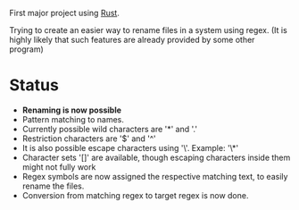 First major project using [Rust](https://www.rust-lang.org/en-US/index.html).

Trying to create an easier way to rename files in a system using regex.
(It is highly likely that such features are already provided by some other program)

# Status

* **Renaming is now possible**
* Pattern matching to names.
* Currently possible wild characters are '*' and '.'
* Restriction characters are '$' and '^'
* It is also possible escape characters using '\\'. Example: '\\*'
* Character sets '[<set>]' are available, though escaping characters inside them might not fully work
* Regex symbols are now assigned the respective matching text, to easily rename the files.
* Conversion from matching regex to target regex is now done.
